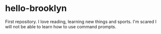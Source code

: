 hello-brooklyn
==============

First repository.
I love reading, learning new things and sports.
I'm scared I will not be able to learn how to use command prompts.
